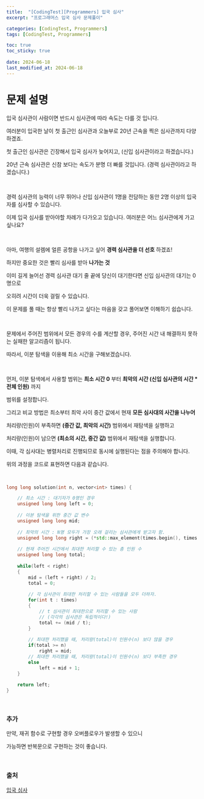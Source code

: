 ```yaml
---
title:  "[CodingTest][Programmers] 입국 심사"
excerpt: "프로그래머스 입국 심사 문제풀이"

categories: [CodingTest, Programmers]
tags: [CodingTest, Programmers]

toc: true
toc_sticky: true
 
date: 2024-06-18
last_modified_at: 2024-06-18
---
```


# 문제 설명

입국 심사관이 사람이면 반드시 심사관에 따라 속도는 다를 것 입니다.

여러분이 입국한 날이 첫 출근인 심사관과 오늘부로 20년 근속을 찍은 심사관까지 다양하겠죠.

첫 출근인 심사관은 긴장해서 입국 심사가 늦어지고, (신입 심사관이라고 하겠습니다.)

20년 근속 심사관은 신참 보다는 속도가 분명 더 빠를 것입니다. (경력 심사관이라고 하겠습니다.)

<br/>

경력 심사관의 능력이 너무 뛰어나 신입 심사관이 1명을 전담하는 동안 2명 이상의 입국자를 심사할 수 있습니다.

이제 입국 심사를 받아야할 차례가 다가오고 있습니다. 여러분은 어느 심사관에게 가고 싶나요?

<br/>

아마, 여행의 설렘에 얼른 공항을 나가고 싶어 **경력 심사관을 더 선호** 하겠죠!

하지만 중요한 것은 빨리 심사를 받아 **나가는 것**

이미 길게 늘어선 경력 심사관 대기 줄 끝에 당신이 대기한다면 신입 심사관의 대기는 0명으로 

오히려 시간이 더욱 걸릴 수 있습니다.

이 문제를 풀 때는 항상 빨리 나가고 싶다는 마음을 갖고 풀어보면 이해하기 쉽습니다.

<br/>

문제에서 주어진 범위에서 모든 경우의 수를 계산할 경우, 주어진 시간 내 해결하지 못하는 실패한 알고리즘이 됩니다.

따라서, 이분 탐색을 이용해 최소 시간을 구해보겠습니다.

<br/>

먼저, 이분 탐색에서 사용할 범위는 **최소 시간 0** 부터 **최악의 시간 (신입 심사관의 시간 * 전체 인원)** 까지

범위를 설정합니다.

그리고 비교 방법은 최소부터 최악 사이 중간 값에서 현재 **모든 심사대의 사간을 나누어**

처리량(인원)이 부족하면 **(중간 값, 최악의 시간)** 범위에서 재탐색을 실행하고

처리량(인원)이 남으면 **(최소의 시간, 중간 값)** 범위에서 재탐색을 실행합니다.

이때, 각 심사대는 병렬처리로 진행되므로 동시에 실행된다는 점을 주의해야 합니다.

위의 과정을 코드로 표현하면 다음과 같습니다.

<br/>

```c++
long long solution(int n, vector<int> times) {

    // 최소 시간 : 대기자가 0명인 경우
    unsigned long long left = 0;    
    
    // 이분 탐색을 위한 중간 값 변수
    unsigned long long mid;         
    
    // 최악의 시간 : N명 모두가 가장 오래 걸리는 심사관에게 받고자 함.
    unsigned long long right = (*std::max_element(times.begin(), times.end())) * n;
    
    // 현재 주어진 시간에서 최대한 처리할 수 있는 총 인원 수
    unsigned long long total;
    
    while(left < right)
    {
        mid = (left + right) / 2;
        total = 0;
        
        // 각 심사관이 최대한 처리할 수 있는 사람들을 모두 더하자.
        for(int t : times)
        {
            // t 심사관이 최대한으로 처리할 수 있는 사람
            // (각각의 심사관은 독립적이다!)
            total += (mid / t); 
        }
        
        // 최대한 처리했을 때, 처리량(total)이 인원수(n) 보다 많을 경우
        if(total >= n)
            right = mid;
        // 최대한 처리했을 때, 처리량(total)이 인원수(n) 보다 부족한 경우
        else
            left = mid + 1;
    }
    
    return left;
}
```

<br/>

### 추가
만약, 재귀 함수로 구현할 경우 오버플로우가 발생할 수 있으니

가능하면 반복문으로 구현하는 것이 좋습니다.

<br/>

### 출처
[입국 심사](https://school.programmers.co.kr/learn/courses/30/lessons/43238)